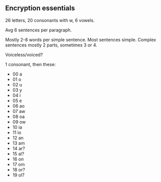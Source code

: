 ## Encryption essentials
26 letters, 20 consonants with w, 6 vowels.

Avg 6 sentences per paragraph.

Mostly 2-8 words per simple sentence. Most sentences simple.
Complex sentences mostly 2 parts, sometimes 3 or 4.

Voiceless/voiced?

1 consonant, then these:
- 00 a
- 01 o
- 02 u
- 03 y
- 04 i
- 05 e
- 06 ao
- 07 aw
- 08 oa
- 09 ow
- 10 ia
- 11 io
- 12 an
- 13 am
- 14 ar?
- 15 al?
- 16 on
- 17 om
- 18 or?
- 19 ol?

